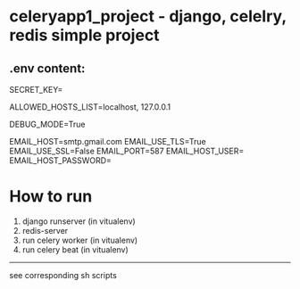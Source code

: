 # celeryapp1_project - django, celelry, redis simple project

.env content:
---
SECRET_KEY=

ALLOWED_HOSTS_LIST=localhost, 127.0.0.1

DEBUG_MODE=True

EMAIL_HOST=smtp.gmail.com
EMAIL_USE_TLS=True
EMAIL_USE_SSL=False
EMAIL_PORT=587
EMAIL_HOST_USER=
EMAIL_HOST_PASSWORD=

# How to run
1. django runserver (in vitualenv)
2. redis-server
3. run celery worker (in vitualenv)
4. run celery beat (in vitualenv)
------------------
see corresponding sh scripts
